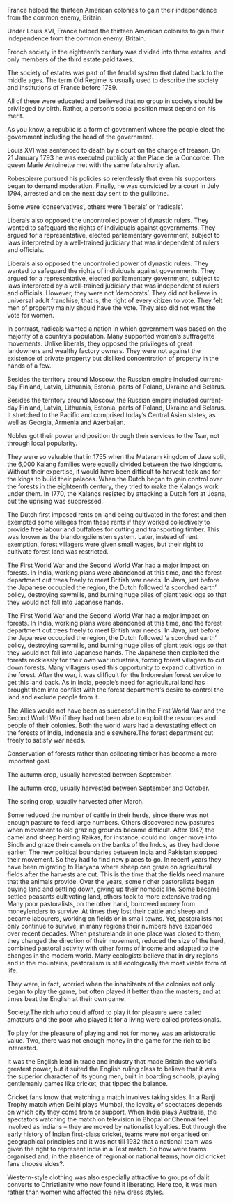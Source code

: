 

France helped the thirteen American colonies to gain their independence from the common enemy, Britain.

Under Louis XVI, France helped the thirteen American colonies to gain their independence from the common enemy, Britain.

French society in the eighteenth century was divided into three estates, and only members of the third estate paid taxes.

The society of estates was part of the feudal system that dated back to the middle ages. The term Old Regime is usually used to describe the society and institutions of France before 1789.

All of these were educated and believed that no group in society should be privileged by birth. Rather, a person’s social position must depend on his merit.

As you know, a republic is a form of government where the people elect the government including the head of the government.

Louis XVI was sentenced to death by a court on the charge of treason. On 21 January 1793 he was executed publicly at the Place de la Concorde. The queen Marie Antoinette met with the same fate shortly after.

Robespierre pursued his policies so relentlessly that even his supporters began to demand moderation. Finally, he was convicted by a court in July 1794, arrested and on the next day sent to the guillotine.

Some were ‘conservatives’, others were ‘liberals’ or ‘radicals’.

Liberals also opposed the uncontrolled power of dynastic rulers. They wanted to safeguard the rights of individuals against governments. They argued for a representative, elected parliamentary government, subject to laws interpreted by a well-trained judiciary that was independent of rulers and officials.

Liberals also opposed the uncontrolled power of dynastic rulers. They wanted to safeguard the rights of individuals against governments. They argued for a representative, elected parliamentary government, subject to laws interpreted by a well-trained judiciary that was independent of rulers and officials. However, they were not ‘democrats’. They did not believe in universal adult franchise, that is, the right of every citizen to vote. They felt men of property mainly should have the vote. They also did not want the vote for women.

In contrast, radicals wanted a nation in which government was based on the majority of a country’s population. Many supported women’s suffragette movements. Unlike liberals, they opposed the privileges of great landowners and wealthy factory owners. They were not against the existence of private property but disliked concentration of property in the hands of a few.

Besides the territory around Moscow, the Russian empire included current-day Finland, Latvia, Lithuania, Estonia, parts of Poland, Ukraine and Belarus.

Besides the territory around Moscow, the Russian empire included current-day Finland, Latvia, Lithuania, Estonia, parts of Poland, Ukraine and Belarus. It stretched to the Pacific and comprised today’s Central Asian states, as well as Georgia, Armenia and Azerbaijan.

Nobles got their power and position through their services to the Tsar, not through local popularity.

They were so valuable that in 1755 when the Mataram kingdom of Java split, the 6,000 Kalang families were equally divided between the two kingdoms. Without their expertise, it would have been difficult to harvest teak and for the kings to build their palaces. When the Dutch began to gain control over the forests in the eighteenth century, they tried to make the Kalangs work under them. In 1770, the Kalangs resisted by attacking a Dutch fort at Joana, but the uprising was suppressed.

The Dutch first imposed rents on land being cultivated in the forest and then exempted some villages from these rents if they worked collectively to provide free labour and buffaloes for cutting and transporting timber. This was known as the blandongdiensten system. Later, instead of rent exemption, forest villagers were given small wages, but their right to cultivate forest land was restricted.

The First World War and the Second World War had a major impact on forests. In India, working plans were abandoned at this time, and the forest department cut trees freely to meet British war needs. In Java, just before the Japanese occupied the region, the Dutch followed ‘a scorched earth’ policy, destroying sawmills, and burning huge piles of giant teak logs so that they would not fall into Japanese hands.

The First World War and the Second World War had a major impact on forests. In India, working plans were abandoned at this time, and the forest department cut trees freely to meet British war needs. In Java, just before the Japanese occupied the region, the Dutch followed ‘a scorched earth’ policy, destroying sawmills, and burning huge piles of giant teak logs so that they would not fall into Japanese hands. The Japanese then exploited the forests recklessly for their own war industries, forcing forest villagers to cut down forests. Many villagers used this opportunity to expand cultivation in the forest. After the war, it was difficult for the Indonesian forest service to get this land back. As in India, people’s need for agricultural land has brought them into conflict with the forest department’s desire to control the land and exclude people from it.

The Allies would not have been as successful in the First World War and the Second World War if they had not been able to exploit the resources and people of their colonies. Both the world wars had a devastating effect on the forests of India, Indonesia and elsewhere.The forest department cut freely to satisfy war needs.

Conservation of forests rather than collecting timber has become a more important goal.

The autumn crop, usually harvested between September.

The autumn crop, usually harvested between September and October.

The spring crop, usually harvested after March.

Some reduced the number of cattle in their herds, since there was not enough pasture to feed large numbers. Others discovered new pastures when movement to old grazing grounds became difficult. After 1947, the camel and sheep herding Raikas, for instance, could no longer move into Sindh and graze their camels on the banks of the Indus, as they had done earlier. The new political boundaries between India and Pakistan stopped their movement. So they had to find new places to go. In recent years they have been migrating to Haryana where sheep can graze on agricultural fields after the harvests are cut. This is the time that the fields need manure that the animals provide. Over the years, some richer pastoralists began buying land and settling down, giving up their nomadic life. Some became settled peasants cultivating land, others took to more extensive trading. Many poor pastoralists, on the other hand, borrowed money from moneylenders to survive. At times they lost their cattle and sheep and became labourers, working on fields or in small towns. Yet, pastoralists not only continue to survive, in many regions their numbers have expanded over recent decades. When pasturelands in one place was closed to them, they changed the direction of their movement, reduced the size of the herd, combined pastoral activity with other forms of income and adapted to the changes in the modern world. Many ecologists believe that in dry regions and in the mountains, pastoralism is still ecologically the most viable form of life.

They were, in fact, worried when the inhabitants of the colonies not only began to play the game, but often played it better than the masters; and at times beat the English at their own game.

Society.The rich who could afford to play it for pleasure were called amateurs and the poor who played it for a living were called professionals.

To play for the pleasure of playing and not for money was an aristocratic value. Two, there was not enough money in the game for the rich to be interested.

It was the English lead in trade and industry that made Britain the world’s greatest power, but it suited the English ruling class to believe that it was the superior character of its young men, built in boarding schools, playing gentlemanly games like cricket, that tipped the balance.

Cricket fans know that watching a match involves taking sides. In a Ranji Trophy match when Delhi plays Mumbai, the loyalty of spectators depends on which city they come from or support. When India plays Australia, the spectators watching the match on television in Bhopal or Chennai feel involved as Indians – they are moved by nationalist loyalties. But through the early history of Indian first-class cricket, teams were not organised on geographical principles and it was not till 1932 that a national team was given the right to represent India in a Test match. So how were teams organised and, in the absence of regional or national teams, how did cricket fans choose sides?.

Western-style clothing was also especially attractive to groups of dalit converts to Christianity who now found it liberating. Here too, it was men rather than women who affected the new dress styles.


